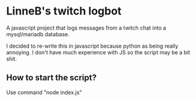 # LinneB's twitch logbot

A javascript project that logs messages from a twitch chat into a mysql/mariadb database.

I decided to re-write this in javascript because python as being really annoying.
I don't have much experience with JS so the script may be a bit shit.

## How to start the script?

Use command "node index.js"
